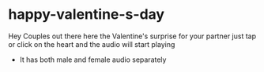 # happy-valentine-s-day

Hey Couples out there here the Valentine's surprise for your partner
just tap or click on the heart and the audio will start playing

* It has both male and female audio separately
